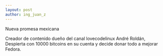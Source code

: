 ```yaml
---
layout: post
author: ing_juan_z
---
```

Nueva promesa mexicana

Creador de contenido dueño del canal lovecodelinux André Roldán, Despierta con 10000 bitcoins en su cuenta y decide donar todo a mejorar Fedora.